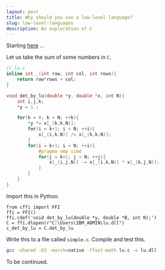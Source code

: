 ```yaml
---
layout: post
title: Why should you use a low-level language?
slug: low-level-languages
description: An exploration of C
---
```


Starting [here](https://www.ibm.com/developerworks/community/blogs/jfp/entry/A_Comparison_Of_C_Julia_Python_Numba_Cython_Scipy_and_BLAS_on_LU_Factorization?lang=en) ...

Let us take the sum of some numbers in `C`.

``` c
// lu.c
inline int _(int row, int col, int rows){
    return row*rows + col;
}

void det_by_lu(double *y, double *x, int N){
    int i,j,k;
    *y = 1.;

    for(k = 0; k < N; ++k){
        *y *= x[_(k,k,N)];
        for(i = k+1; i < N; ++i){
            x[_(i,k,N)] /= x[_(k,k,N)];
        }
        for(i = k+1; i < N; ++i){
            #pragma omp simd
            for(j = k+1; j < N; ++j){
                x[_(i,j,N)] -= x[_(i,k,N)] * x[_(k,j,N)];
            }
        }
    }
}
```

Import this in Python.

```
from cffi import FFI
ffi = FFI()
ffi.cdef('void det_by_lu(double *y, double *B, int N);')
C = ffi.dlopen(r"C:\Users\IBM_ADMIN\lu.dll")
c_det_by_lu = C.det_by_lu
```

Write this to a file called `simple.c`. Compile and test this.

``` bash
gcc -shared -O3 -march=native -ffast-math lu.c -o lu.dll
```

To be continued.
